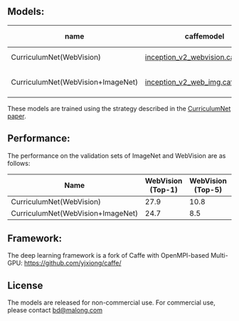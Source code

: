 ##  Models:
| name | caffemodel | prototxt | training set
| --- | --- | --- | --- |
| CurriculumNet(WebVision)  | [inception_v2_webvision.caffemodel](https://sai-pub.s3.cn-north-1.amazonaws.com.cn/malong-research/curriculumnet/inception_v2_webvision.caffemodel)  | [inception_v2_deploy_webvision.prototxt](models/inception_v2_deploy_webvision.prototxt)|[WebVision 1.0](https://www.vision.ee.ethz.ch/webvision/2017/download.html)
| CurriculumNet(WebVision+ImageNet) | [inception_v2_web_img.caffemodel](https://sai-pub.s3.cn-north-1.amazonaws.com.cn/malong-research/curriculumnet/inception_v2_web_img.caffemodel) | [inception_v2_deploy_web_img.prototxt](models/inception_v2_deploy_web_img.prototxt) | [WebVision 1.0](https://www.vision.ee.ethz.ch/webvision/2017/download.html) + [ImageNet](http://image-net.org/download)

These models are trained using the strategy described in the [CurriculumNet paper](https://arxiv.org/abs/1808.01097).

##  Performance:

The performance on the validation sets of ImageNet and WebVision are as follows:

| Name | WebVision (Top-1) | WebVision (Top-5) |  ImageNet (Top-1) |  ImageNet (Top-5)
| --- | --- | --- | --- | --- |
| CurriculumNet(WebVision) | 27.9  | 10.8 | 35.2 | 15.1
| CurriculumNet(WebVision+ImageNet) | 24.7 | 8.5 | 24.8 | 7.1

##  Framework:

The deep learning framework is a fork of Caffe with OpenMPI-based Multi-GPU: https://github.com/yjxiong/caffe/

## License

The models are released for non-commercial use. For commercial use, please contact bd@malong.com